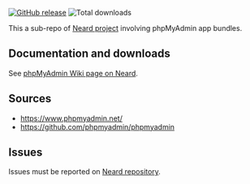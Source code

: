 [![GitHub release](https://img.shields.io/github/release/crazy-max/neard-app-phpmyadmin.svg?style=flat-square)](https://github.com/crazy-max/neard-app-phpmyadmin/releases/latest)
![Total downloads](https://img.shields.io/github/downloads/crazy-max/neard-app-phpmyadmin/total.svg?style=flat-square)

This a sub-repo of [Neard project](https://github.com/crazy-max/neard) involving phpMyAdmin app bundles.

## Documentation and downloads

See [phpMyAdmin Wiki page on Neard](https://github.com/crazy-max/neard/wiki/appPhpMyAdmin).

## Sources

* https://www.phpmyadmin.net/
* https://github.com/phpmyadmin/phpmyadmin

## Issues

Issues must be reported on [Neard repository](https://github.com/crazy-max/neard/issues).
